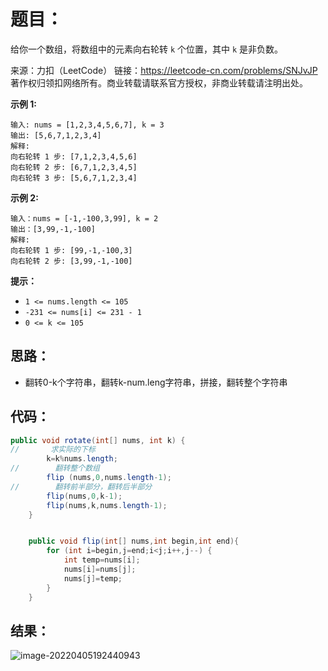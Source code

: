 # 题目：

给你一个数组，将数组中的元素向右轮转 `k` 个位置，其中 `k` 是非负数。



来源：力扣（LeetCode） 链接：https://leetcode-cn.com/problems/SNJvJP 著作权归领扣网络所有。商业转载请联系官方授权，非商业转载请注明出处。

<!--more-->

**示例 1:**

```
输入: nums = [1,2,3,4,5,6,7], k = 3
输出: [5,6,7,1,2,3,4]
解释:
向右轮转 1 步: [7,1,2,3,4,5,6]
向右轮转 2 步: [6,7,1,2,3,4,5]
向右轮转 3 步: [5,6,7,1,2,3,4]
```

**示例 2:**

```
输入：nums = [-1,-100,3,99], k = 2
输出：[3,99,-1,-100]
解释: 
向右轮转 1 步: [99,-1,-100,3]
向右轮转 2 步: [3,99,-1,-100]
```

 

**提示：**

- `1 <= nums.length <= 105`
- `-231 <= nums[i] <= 231 - 1`
- `0 <= k <= 105`

## 思路：

- 翻转0-k个字符串，翻转k-num.leng字符串，拼接，翻转整个字符串

## 代码：

```java
public void rotate(int[] nums, int k) {
//       求实际的下标
        k=k%nums.length;
//        翻转整个数组
        flip (nums,0,nums.length-1);
//        翻转前半部分，翻转后半部分
        flip(nums,0,k-1);
        flip(nums,k,nums.length-1);
    }


    public void flip(int[] nums,int begin,int end){
        for (int i=begin,j=end;i<j;i++,j--) {
            int temp=nums[i];
            nums[i]=nums[j];
            nums[j]=temp;
        }
    }
```

## 结果：

![image-20220405192440943](https://misteryliu.oss-cn-beijing.aliyuncs.com/image/image-20220405192440943.png)